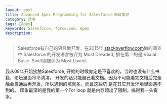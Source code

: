 ```yaml
---
layout: post
title: Advanced Apex Programming for Salesforce 阅读笔记
category: 读书
tags: [Apex] 
keywords: Salesforce, force.com, Apex
description: 
---
```


> Salesforce有自己的语言做开发，在2015年 [stackoverflow.com](http://stackoverflow.com/research/developer-survey-2015#tech-super)做的调查中
Salesforce 的开发语言被评为  Most Dreaded, 排在第二的是 Visual Basic.
Swift则被评为 Most Loved.

我从08年开始接触Salesforce, 开始的时候肯定是不喜欢的，当时也没有什么书籍，论坛里面冷冷清清，
开发的话只能自己看文档。因为不可能看完文档后完全融会贯通后再开发，所以遇到的坑就多，而且这些坑
是在其它开发环境里面遇不到的。 印象最深的是我的第一个For loop 就是内存超出了限制，搞得我一头雾水。









